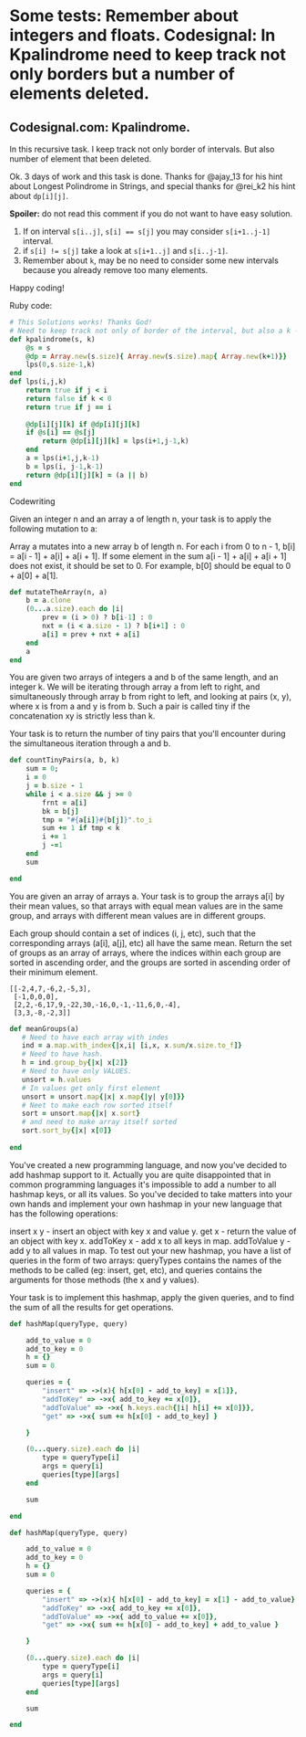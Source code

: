 
# Some tests: Remember about integers and floats. Codesignal: In Kpalindrome need to keep track not only borders but a number of elements deleted.

## Codesignal.com: Kpalindrome.


In this recursive task. I keep track not only border of intervals. But also number of element that been deleted.

Ok. 3 days of work and this task is done.
Thanks for @ajay_13 for his hint about Longest Polindrome in Strings, and special thanks for @rei_k2 his hint about `dp[i][j]`.  

**Spoiler:** do not read this comment if you do not want to have easy solution.  

1. If on interval `s[i..j]`, `s[i] == s[j]` you may consider `s[i+1..j-1]` interval.  
2. if `s[i] != s[j]` take a look at `s[i+1..j]` and `s[i..j-1]`.  
3. Remember about `k`, may be no need to consider some new intervals because you already remove too many elements.  

Happy coding! 


Ruby code: 
```Ruby
# This Solutions works! Thanks God!
# Need to keep track not only of border of the interval, but also a k - number elements that been deleted.
def kpalindrome(s, k)
    @s = s
    @dp = Array.new(s.size){ Array.new(s.size).map{ Array.new(k+1)}}
    lps(0,s.size-1,k)
end
def lps(i,j,k)
    return true if j < i
    return false if k < 0
    return true if j == i
    
    @dp[i][j][k] if @dp[i][j][k]
    if @s[i] == @s[j]
        return @dp[i][j][k] = lps(i+1,j-1,k)
    end
    a = lps(i+1,j,k-1)
    b = lps(i, j-1,k-1)
    return @dp[i][j][k] = (a || b)
end
```

Codewriting

Given an integer n and an array a of length n, your task is to apply the following mutation to a:

Array a mutates into a new array b of length n.
For each i from 0 to n - 1, b[i] = a[i - 1] + a[i] + a[i + 1].
If some element in the sum a[i - 1] + a[i] + a[i + 1] does not exist, it should be set to 0. For example, b[0] should be equal to 0 + a[0] + a[1].

```Ruby
def mutateTheArray(n, a)
    b = a.clone
    (0...a.size).each do |i|
        prev = (i > 0) ? b[i-1] : 0
        nxt = (i < a.size - 1) ? b[i+1] : 0
        a[i] = prev + nxt + a[i]
    end
    a
end
```

You are given two arrays of integers a and b of the same length, and an integer k. We will be iterating through array a from left to right, and simultaneously through array b from right to left, and looking at pairs (x, y), where x is from a and y is from b. Such a pair is called tiny if the concatenation xy is strictly less than k.

Your task is to return the number of tiny pairs that you'll encounter during the simultaneous iteration through a and b.

```Ruby
def countTinyPairs(a, b, k)
    sum = 0;
    i = 0
    j = b.size - 1
    while i < a.size && j >= 0
        frnt = a[i]
        bk = b[j]
        tmp = "#{a[i]}#{b[j]}".to_i
        sum += 1 if tmp < k
        i += 1
        j -=1
    end
    sum

end
```

You are given an array of arrays a. Your task is to group the arrays a[i] by their mean values, so that arrays with equal mean values are in the same group, and arrays with different mean values are in different groups.

Each group should contain a set of indices (i, j, etc), such that the corresponding arrays (a[i], a[j], etc) all have the same mean. Return the set of groups as an array of arrays, where the indices within each group are sorted in ascending order, and the groups are sorted in ascending order of their minimum element.


```
[[-2,4,7,-6,2,-5,3], 
 [-1,0,0,0], 
 [2,2,-6,17,9,-22,30,-16,0,-1,-11,6,0,-4], 
 [3,3,-8,-2,3]]
 ```

 ```Ruby
 def meanGroups(a)
    # Need to have each array with indes
    ind = a.map.with_index{|x,i| [i,x, x.sum/x.size.to_f]}
    # Need to have hash.
    h = ind.group_by{|x| x[2]}
    # Need to have only VALUES.
    unsort = h.values
    # In values get only first element
    unsort = unsort.map{|x| x.map{|y| y[0]}}
    # Neet to make each row sorted itself
    sort = unsort.map{|x| x.sort}
    # and need to make array itself sorted
    sort.sort_by{|x| x[0]}
    
end

 ```


 You've created a new programming language, and now you've decided to add hashmap support to it. Actually you are quite disappointed that in common programming languages it's impossible to add a number to all hashmap keys, or all its values. So you've decided to take matters into your own hands and implement your own hashmap in your new language that has the following operations:

insert x y - insert an object with key x and value y.
get x - return the value of an object with key x.
addToKey x - add x to all keys in map.
addToValue y - add y to all values in map.
To test out your new hashmap, you have a list of queries in the form of two arrays: queryTypes contains the names of the methods to be called (eg: insert, get, etc), and queries contains the arguments for those methods (the x and y values).

Your task is to implement this hashmap, apply the given queries, and to find the sum of all the results for get operations.


```Ruby
def hashMap(queryType, query)

    add_to_value = 0
    add_to_key = 0
    h = {}
    sum = 0

    queries = {
        "insert" => ->(x){ h[x[0] - add_to_key] = x[1]},
        "addToKey" => ->x{ add_to_key += x[0]},
        "addToValue" => ->x{ h.keys.each{|i| h[i] += x[0]}},
        "get" => ->x{ sum += h[x[0] - add_to_key] }

    }

    (0...query.size).each do |i|
        type = queryType[i]
        args = query[i]
        queries[type][args]
    end

    sum

end

```


```Ruby
def hashMap(queryType, query)

    add_to_value = 0
    add_to_key = 0
    h = {}
    sum = 0

    queries = {
        "insert" => ->(x){ h[x[0] - add_to_key] = x[1] - add_to_value},
        "addToKey" => ->x{ add_to_key += x[0]},
        "addToValue" => ->x{ add_to_value += x[0]},
        "get" => ->x{ sum += h[x[0] - add_to_key] + add_to_value }

    }

    (0...query.size).each do |i|
        type = queryType[i]
        args = query[i]
        queries[type][args]
    end

    sum

end
```
